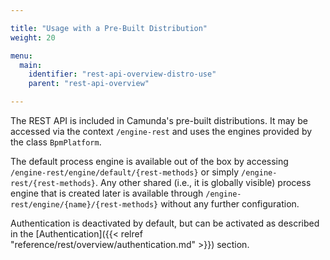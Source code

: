 ```yaml
---

title: "Usage with a Pre-Built Distribution"
weight: 20

menu:
  main:
    identifier: "rest-api-overview-distro-use"
    parent: "rest-api-overview"

---
```



The REST API is included in Camunda's pre-built distributions.
It may be accessed via the context `/engine-rest` and uses the engines provided by the class `BpmPlatform`.

The default process engine is available out of the box by accessing `/engine-rest/engine/default/{rest-methods}`
or simply `/engine-rest/{rest-methods}`. Any other shared (i.e., it is globally visible) process engine that is created later is available through `/engine-rest/engine/{name}/{rest-methods}` without any further configuration.

Authentication is deactivated by default, but can be activated as described in the [Authentication]({{< relref "reference/rest/overview/authentication.md" >}}) section.
